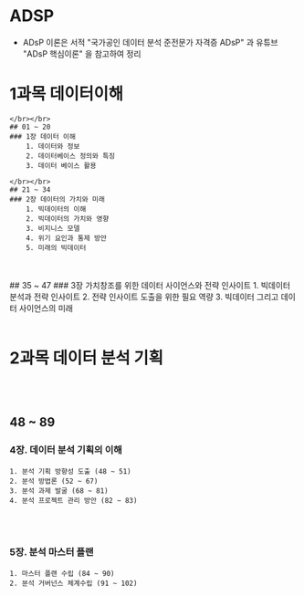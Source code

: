 # ADSP

- ADsP 이론은 서적 "국가공인 데이터 분석 준전문가 자격증 ADsP" 과 유튜브 "ADsP 핵심이론" 을 참고하여 정리

# 1과목 데이터이해

    </br></br>
    ## 01 ~ 20
    ### 1장 데이터 이해
        1. 데이터와 정보
        2. 데이터베이스 정의와 특징
        3. 데이터 베이스 활용

    </br></br>
    ## 21 ~ 34
    ### 2장 데이터의 가치와 미래
        1. 빅데이터의 이해
        2. 빅데이터의 가치와 영향
        3. 비지니스 모델
        4. 위기 요인과 통제 방안
        5. 미래의 빅데이터

</br></br> ## 35 ~ 47 ### 3장 가치창조를 위한 데이터 사이언스와 전략 인사이트 1. 빅데이터 분석과 전략 인사이트 2. 전략 인사이트 도출을 위한 필요 역량 3. 빅데이터 그리고 데이터 사이언스의 미래
</br></br>

# 2과목 데이터 분석 기획

</br></br>

## 48 ~ 89

### 4장. 데이터 분석 기획의 이해

    1. 분석 기획 방향성 도출 (48 ~ 51)
    2. 분석 방법론 (52 ~ 67)
    3. 분석 과제 발굴 (68 ~ 81)
    4. 분석 프로젝트 관리 방안 (82 ~ 83)

</br></br>

### 5장. 분석 마스터 플랜

    1. 마스터 플랜 수립 (84 ~ 90)
    2. 분석 거버넌스 체계수립 (91 ~ 102)

